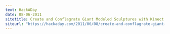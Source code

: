 ```yaml
---
text: HackADay
date: 08-06-2011
sitetitle: Create and Conflagrate Giant Modeled Sculptures with Kinect and CNC
siteurl: "https://hackaday.com/2011/06/08/create-and-conflagrate-giant-modeled-sculptures-with-kinect-and-cnc/"
---
```

